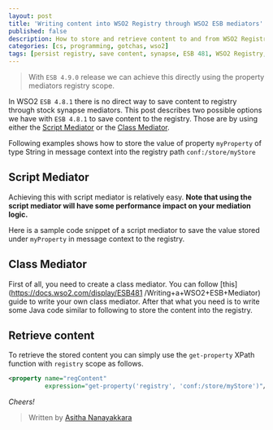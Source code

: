 ```yaml
---
layout: post
title: 'Writing content into WSO2 Registry through WSO2 ESB mediators'
published: false
description: How to store and retrieve content to and from WSO2 Registry using WSO2 ESB 4.8.1. This post discusses two possible options using the script mediator and the class mediator
categories: [cs, programming, gotchas, wso2]
tags: [persist registry, save content, synapse, ESB 481, WSO2 Registry, java, WSO2]
---
```



>  With `ESB 4.9.0` release we can achieve this directly using the property mediators registry scope.


In WSO2 `ESB 4.8.1` there is no direct way to save content to registry through stock synapse mediators. This post describes two possible options we have with `ESB 4.8.1` to save content to the registry. Those are by using either the [Script Mediator](https://docs.wso2.com/display/ESB481/Script+Mediator) or the [Class Mediator](https://docs.wso2.com/display/ESB481/Class+Mediator).

Following examples shows how to store the value of property `myProperty` of type String in message context into the registry path
`conf:/store/myStore`

## Script Mediator

Achieving this with script mediator is relatively easy. **Note that using the script mediator will have some performance impact on your mediation logic.**

Here is a sample code snippet of a script mediator to save the value stored under `myProperty` in message context to the registry.

<script src="https://gist.github.com/Asitha/c185878fdc0460c9d8cd.js"></script>

## Class Mediator

First of all, you need to create a class mediator. You can follow [this](https://docs.wso2.com/display/ESB481 /Writing+a+WSO2+ESB+Mediator) guide to write your own class mediator. After that what you need is to write some Java code similar to following to store the content into the registry.

<script src="https://gist.github.com/Asitha/481688f06ab156737985.js"></script>

## Retrieve content

To retrieve the stored content you can simply use the `get-property` XPath function with `registry` scope as follows.

```xml
<property name="regContent"
          expression="get-property('registry', 'conf:/store/myStore')"/>

```

*Cheers!*

> Written by [Asitha Nanayakkara](https://asitha.github.io/about)
